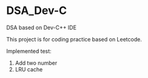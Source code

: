 # DSA_Dev-C
DSA based on Dev-C++ IDE

This project is for coding practice based on Leetcode.

Implemented test:
1. Add two number
2. LRU cache
